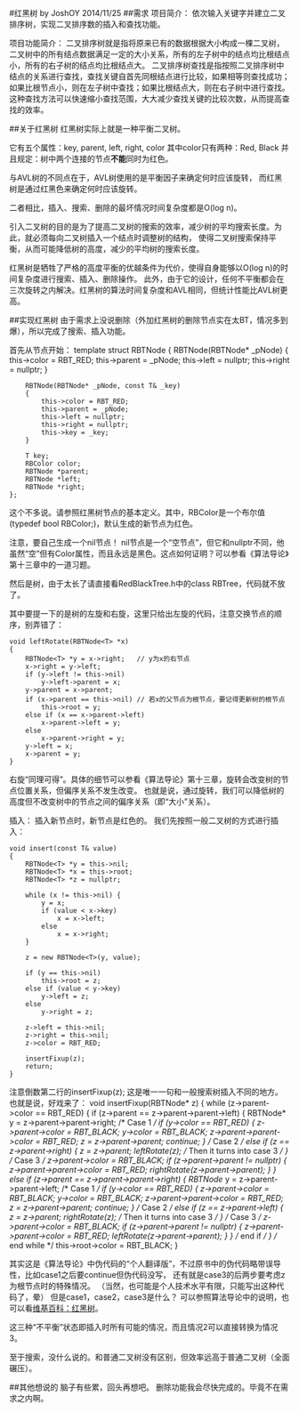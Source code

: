 ﻿#红黑树 by JoshOY  2014/11/25
##需求
项目简介：
依次输入关键字并建立二叉排序树，实现二叉排序数的插入和查找功能。

项目功能简介：
二叉排序树就是指将原来已有的数据根据大小构成一棵二叉树，二叉树中的所有结点数据满足一定的大小关系，所有的左子树中的结点均比根结点小，所有的右子树的结点均比根结点大。
二叉排序树查找是指按照二叉排序树中结点的关系进行查找，查找关键自首先同根结点进行比较，如果相等则查找成功；如果比根节点小，则在左子树中查找；如果比根结点大，则在右子树中进行查找。这种查找方法可以快速缩小查找范围，大大减少查找关键的比较次数，从而提高查找的效率。

##关于红黑树
红黑树实际上就是一种平衡二叉树。

它有五个属性：key, parent, left, right, color
其中color只有两种：Red, Black
并且规定：树中两个连接的节点<strong>不能</strong>同时为红色。

与AVL树的不同点在于，AVL树使用的是平衡因子来确定何时应该旋转，
而红黑树是通过红黑色来确定何时应该旋转。

二者相比，插入、搜索、删除的最坏情况时间复杂度都是O(log n)。

引入二叉树的目的是为了提高二叉树的搜索的效率，减少树的平均搜索长度。为此，就必须每向二叉树插入一个结点时调整树的结构，
使得二叉树搜索保持平衡，从而可能降低树的高度，减少的平均树的搜索长度。

红黑树是牺牲了严格的高度平衡的优越条件为代价，使得自身能够以O(log n)的时间复杂度进行搜索、插入、删除操作。
此外，由于它的设计，任何不平衡都会在三次旋转之内解决。红黑树的算法时间复杂度和AVL相同，但统计性能比AVL树更高。

##实现红黑树
由于需求上没说删除（外加红黑树的删除节点实在太BT，情况多到爆），所以完成了搜索、插入功能。

首先从节点开始：
	template <class T>
	struct RBTNode {
		RBTNode(RBTNode* _pNode)
		{
			this->color = RBT_RED;
			this->parent = _pNode;
			this->left = nullptr;
			this->right = nullptr;
		}
	
		RBTNode(RBTNode* _pNode, const T& _key)
		{
			this->color = RBT_RED;
			this->parent = _pNode;
			this->left = nullptr;
			this->right = nullptr;
			this->key = _key;
		}
	
		T key;
		RBColor color;
		RBTNode *parent;
		RBTNode *left;
		RBTNode *right;
	};

这个不多说。请参照红黑树节点的基本定义。其中，RBColor是一个布尔值(typedef bool RBColor;)，默认生成的新节点为红色。

注意，要自己生成一个nil节点！
nil节点是一个“空节点”，但它和nullptr不同，他虽然“空”但有Color属性，而且永远是黑色。这点如何证明？可以参看《算法导论》第十三章中的一道习题。

然后是树，由于太长了请直接看RedBlackTree.h中的class RBTree，代码就不放了。

其中要提一下的是树的左旋和右旋，这里只给出左旋的代码，注意交换节点的顺序，别弄错了：

	void leftRotate(RBTNode<T> *x)
	{
		RBTNode<T> *y = x->right;	// y为x的右节点
		x->right = y->left;
		if (y->left != this->nil)
			y->left->parent = x;
		y->parent = x->parent;
		if (x->parent == this->nil)	// 若x的父节点为根节点，要记得更新树的根节点
			this->root = y;
		else if (x == x->parent->left)
			x->parent->left = y;
		else
			x->parent->right = y;
		y->left = x;
		x->parent = y;
	}


右旋“同理可得”。具体的细节可以参看《算法导论》第十三章，旋转会改变树的节点位置关系，但偏序关系不发生改变。
也就是说，通过旋转，我们可以降低树的高度但不改变树中的节点之间的偏序关系（即“大小”关系）。

插入：
插入新节点时，新节点是红色的。
我们先按照一般二叉树的方式进行插入：

	void insert(const T& value)
	{
		RBTNode<T> *y = this->nil;
		RBTNode<T> *x = this->root;
		RBTNode<T> *z = nullptr;
	
		while (x != this->nil) {
			y = x;
			if (value < x->key)
				x = x->left;
			else
				x = x->right;
		}
	
		z = new RBTNode<T>(y, value);
	
		if (y == this->nil)
			this->root = z;
		else if (value < y->key)
			y->left = z;
		else
			y->right = z;
	
		z->left = this->nil;
		z->right = this->nil;
		z->color = RBT_RED;
		
		insertFixup(z);
		return;
	}

注意倒数第二行的insertFixup(z);
这是唯一一句和一般搜索树插入不同的地方。
也就是说，好戏来了：
	void insertFixup(RBTNode<T>* z) {
		while (z->parent->color == RBT_RED) {
			if (z->parent == z->parent->parent->left) {
				RBTNode<T>* y = z->parent->parent->right;
				/* Case 1 */
				if (y->color == RBT_RED) {
					z->parent->color = RBT_BLACK;
					y->color = RBT_BLACK;
					z->parent->parent->color = RBT_RED;
					z = z->parent->parent;
					continue;
				}
				/* Case 2 */
				else if (z == z->parent->right) {
					z = z->parent;
					leftRotate(z);	/* Then it turns into case 3 */
				}
				/* Case 3 */
				z->parent->color = RBT_BLACK;
				if (z->parent->parent != nullptr) {
					z->parent->parent->color = RBT_RED;
					rightRotate(z->parent->parent);
				}
			}
			else if (z->parent == z->parent->parent->right) {
				RBTNode<T>* y = z->parent->parent->left;
				/* Case 1 */
				if (y->color == RBT_RED) {
					z->parent->color = RBT_BLACK;
					y->color = RBT_BLACK;
					z->parent->parent->color = RBT_RED;
					z = z->parent->parent;
					continue;
				}
				/* Case 2 */
				else if (z == z->parent->left) {
					z = z->parent;
					rightRotate(z);	/* Then it turns into case 3 */
				}
				/* Case 3 */
				z->parent->color = RBT_BLACK;
				if (z->parent->parent != nullptr) {
					z->parent->parent->color = RBT_RED;
					leftRotate(z->parent->parent);
				}
			} /* end if */ 
		} /* end while */
		this->root->color = RBT_BLACK;
	}

其实这是《算法导论》中伪代码的“个人翻译版”，不过原书中的伪代码略带误导性，比如case1之后要continue但伪代码没写，
还有就是case3的后两步要考虑z为根节点时的特殊情况。
（当然，也可能是个人技术水平有限，只能写出这种代码了，晕）
但是case1，case2，case3是什么？
可以参照算法导论中的说明，也可以看<a href="http://zh.wikipedia.org/wiki/%E7%BA%A2%E9%BB%91%E6%A0%91">维基百科：红黑树</a>。

这三种“不平衡”状态即插入时所有可能的情况，而且情况2可以直接转换为情况3。

至于搜索，没什么说的。和普通二叉树没有区别，但效率远高于普通二叉树（全面碾压）。

##其他想说的
脑子有些累，回头再想吧。
删除功能我会尽快完成的。毕竟不在需求之内啊。
